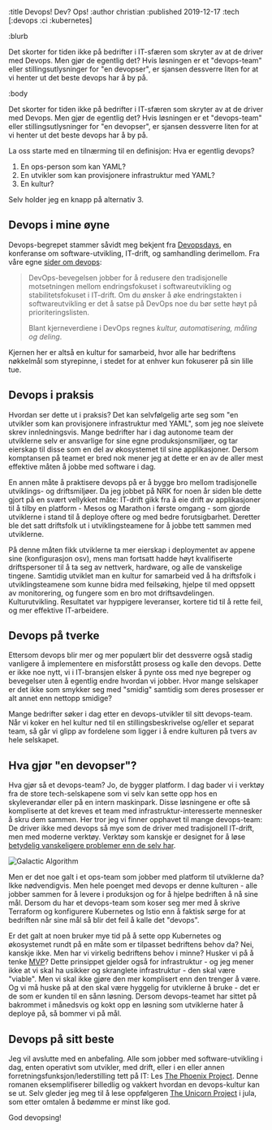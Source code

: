 :title Devops! Dev? Ops!
:author christian
:published 2019-12-17
:tech [:devops :ci :kubernetes]

:blurb

Det skorter for tiden ikke på bedrifter i IT-sfæren som skryter av at de driver
med Devops. Men gjør de egentlig det? Hvis løsningen er et "devops-team" eller
stillingsutlysninger for "en devopser", er sjansen dessverre liten for at vi
henter ut det beste devops har å by på.

:body

Det skorter for tiden ikke på bedrifter i IT-sfæren som skryter av at de driver
med Devops. Men gjør de egentlig det? Hvis løsningen er et "devops-team" eller
stillingsutlysninger for "en devopser", er sjansen dessverre liten for at vi
henter ut det beste devops har å by på.

La oss starte med en tilnærming til en definisjon: Hva er egentlig devops?

1. En ops-person som kan YAML?
2. En utvikler som kan provisjonere infrastruktur med YAML?
3. En kultur?

Selv holder jeg en knapp på alternativ 3.

## Devops i mine øyne

Devops-begrepet stammer såvidt meg bekjent fra
[Devopsdays](https://devopsdays.org/about), en konferanse om software-utvikling,
IT-drift, og samhandling derimellom. Fra våre egne [sider om devops](/devops/):

> DevOps-bevegelsen jobber for å redusere den tradisjonelle motsetningen mellom
> endringsfokuset i softwareutvikling og stabilitetsfokuset i IT-drift. Om du
> ønsker å øke endringstakten i softwareutvikling er det å satse på DevOps noe
> du bør sette høyt på prioriteringslisten.
>
> Blant kjerneverdiene i DevOps regnes _kultur, automatisering, måling og
> deling_.

Kjernen her er altså en kultur for samarbeid, hvor alle har bedriftens nøkkelmål
som styrepinne, i stedet for at enhver kun fokuserer på sin lille tue.

## Devops i praksis

Hvordan ser dette ut i praksis? Det kan selvfølgelig arte seg som "en utvikler
som kan provisjonere infrastruktur med YAML", som jeg noe sleivete skrev
innledningsvis. Mange bedrifter har i dag autonome team der utviklerne selv er
ansvarlige for sine egne produksjonsmiljøer, og tar eierskap til disse som en
del av økosystemet til sine applikasjoner. Dersom komptansen på teamet er bred
nok mener jeg at dette er en av de aller mest effektive måten å jobbe med
software i dag.

En annen måte å praktisere devops på er å bygge bro mellom tradisjonelle
utviklings- og driftsmiljøer. Da jeg jobbet på NRK for noen år siden ble dette
gjort på en svært vellykket måte: IT-drift gikk fra å eie drift av applikasjoner
til å tilby en platform - Mesos og Marathon i første omgang - som gjorde
utviklerne i stand til å deploye oftere og med bedre forutsigbarhet. Deretter
ble det satt driftsfolk ut i utviklingsteamene for å jobbe tett sammen med
utviklerne.

På denne måten fikk utviklerne ta mer eierskap i deploymentet av appene sine
(konfigurasjon osv), mens man fortsatt hadde høyt kvalifiserte driftspersoner
til å ta seg av nettverk, hardware, og alle de vanskelige tingene. Samtidig
utviklet man en kultur for samarbeid ved å ha driftsfolk i utviklingsteamene som
kunne bidra med feilsøking, hjelpe til med oppsett av monitorering, og fungere
som en bro mot driftsavdelingen. Kulturutvikling. Resultatet var hyppigere
leveranser, kortere tid til å rette feil, og mer effektive IT-arbeidere.

## Devops på tverke

Ettersom devops blir mer og mer populært blir det dessverre også stadig
vanligere å implementere en misforstått prosess og kalle den devops. Dette er
ikke noe nytt, vi i IT-bransjen elsker å pynte oss med nye begreper og
bevegelser uten å egentlig endre hvordan vi jobber. Hvor mange selskaper er det
ikke som smykker seg med "smidig" samtidig som deres prosesser er alt annet enn
nettopp smidige?

Mange bedrifter søker i dag etter en devops-utvikler til sitt devops-team. Når
vi koker en hel kultur ned til en stillingsbeskrivelse og/eller et separat team,
så går vi glipp av fordelene som ligger i å endre kulturen på tvers av hele
selskapet.

## Hva gjør "en devopser"?

Hva gjør så et devops-team? Jo, de bygger platform. I dag bader vi i verktøy fra
de store tech-selskapene som vi selv kan sette opp hos en skyleverandør eller på
en intern maskinpark. Disse løsningene er ofte så kompliserte at det kreves et
team med infrastruktur-interesserte mennesker å skru dem sammen. Her tror jeg vi
finner opphavet til mange devops-team: De driver ikke med devops så mye som de
driver med tradisjonell IT-drift, men med moderne verktøy. Verktøy som kanskje
er designet for å løse [betydelig vanskeligere problemer enn de selv
har](https://mobile.twitter.com/Carnage4Life/status/1205664370920833025).

![Galactic Algorithm](/images/galactic-algorithm.jpg)

Men er det noe galt i et ops-team som jobber med platform til utviklerne da?
Ikke nødvendigvis. Men hele poenget med devops er denne kulturen - alle jobber
sammen for å levere i produksjon og for å hjelpe bedriften å nå sine mål. Dersom
du har et devops-team som koser seg mer med å skrive Terraform og konfigurere
Kubernetes og Istio enn å faktisk sørge for at bedriften når sine mål så blir
det feil å kalle det "devops".

Er det galt at noen bruker mye tid på å sette opp Kubernetes og økosystemet
rundt på en måte som er tilpasset bedriftens behov da? Nei, kanskje ikke. Men
har vi virkelig bedriftens behov i minne? Husker vi på å tenke
[MVP](https://en.wikipedia.org/wiki/Minimum_viable_product)? Dette prinsippet
gjelder også for infrastruktur - og jeg mener ikke at vi skal ha usikker og
skranglete infrastruktur - den skal være "viable". Men vi skal ikke gjøre den
mer komplisert enn den trenger å være. Og vi må huske på at den skal være
hyggelig for utviklerne å bruke - det er de som er kunden til en sånn løsning.
Dersom devops-teamet har sittet på bakrommet i månedsvis og kokt opp en løsning
som utviklerne hater å deploye på, så bommer vi på mål.

## Devops på sitt beste

Jeg vil avslutte med en anbefaling. Alle som jobber med software-utvikling i
dag, enten operativt som utvikler, med drift, eller i en eller annen
forretningsfunksjon/lederstilling tett på IT: Les [The Phoenix
Project](https://www.amazon.com/Phoenix-Project-DevOps-Helping-Business/dp/0988262592).
Denne romanen eksemplifiserer billedlig og vakkert hvordan en devops-kultur kan
se ut. Selv gleder jeg meg til å lese oppfølgeren [The Unicorn
Project](https://www.amazon.com/Unicorn-Project-Developers-Disruption-Thriving-ebook/dp/B07QT9QR41)
i jula, som etter omtalen å bedømme er minst like god.

God devopsing!
